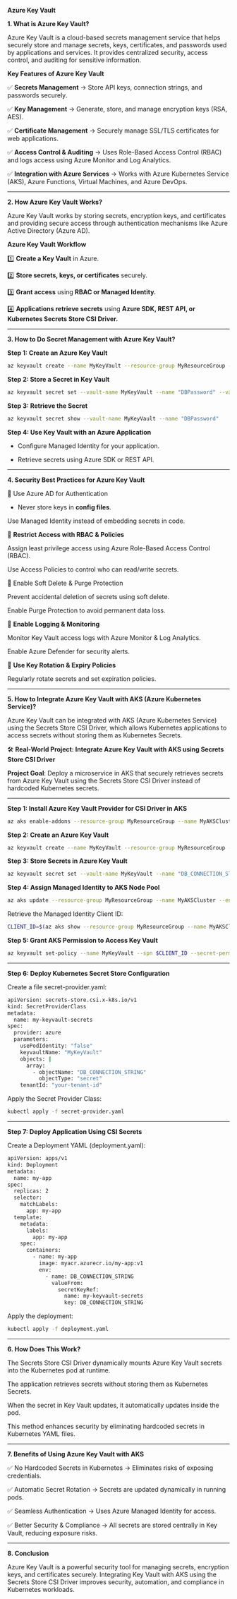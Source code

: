 **Azure Key Vault**

**1. What is Azure Key Vault?**

Azure Key Vault is a cloud-based secrets management service that helps securely store and manage secrets, keys, certificates, and passwords used by applications and services. It provides centralized security, access control, and auditing for sensitive information.

**Key Features of Azure Key Vault**

✅ **Secrets Management** → Store API keys, connection strings, and passwords securely.

✅ **Key Management** → Generate, store, and manage encryption keys (RSA, AES).

✅ **Certificate Management** → Securely manage SSL/TLS certificates for web applications.

✅ **Access Control & Auditing** → Uses Role-Based Access Control (RBAC) and logs access using Azure Monitor and Log Analytics.

✅ **Integration with Azure Services** → Works with Azure Kubernetes Service (AKS), Azure Functions, Virtual Machines, and Azure DevOps.

---

**2. How Azure Key Vault Works?**

Azure Key Vault works by storing secrets, encryption keys, and certificates and providing secure access through authentication mechanisms like Azure Active Directory (Azure AD).

**Azure Key Vault Workflow**

1️⃣ **Create a Key Vault** in Azure.

2️⃣ **Store secrets, keys, or certificates** securely.

3️⃣ **Grant access** using **RBAC or Managed Identity.**

4️⃣ **Applications retrieve secrets** using **Azure SDK, REST API, or Kubernetes Secrets Store CSI Driver.**

---

**3. How to Do Secret Management with Azure Key Vault?**

**Step 1: Create an Azure Key Vault**

```bash
az keyvault create --name MyKeyVault --resource-group MyResourceGroup --location eastus
```

**Step 2: Store a Secret in Key Vault**

```bash
az keyvault secret set --vault-name MyKeyVault --name "DBPassword" --value "SuperSecurePassword123!"
```

**Step 3: Retrieve the Secret**

```bash
az keyvault secret show --vault-name MyKeyVault --name "DBPassword"
```

**Step 4: Use Key Vault with an Azure Application**

   - Configure Managed Identity for your application.

   - Retrieve secrets using Azure SDK or REST API.

---

**4. Security Best Practices for Azure Key Vault**

🔹 Use Azure AD for Authentication

 - Never store keys in **config files**.

Use Managed Identity instead of embedding secrets in code.

🔹 **Restrict Access with RBAC & Policies**

Assign least privilege access using Azure Role-Based Access Control (RBAC).

Use Access Policies to control who can read/write secrets.

🔹 Enable Soft Delete & Purge Protection

Prevent accidental deletion of secrets using soft delete.

Enable Purge Protection to avoid permanent data loss.

🔹 **Enable Logging & Monitoring**

Monitor Key Vault access logs with Azure Monitor & Log Analytics.

Enable Azure Defender for security alerts.

🔹 **Use Key Rotation & Expiry Policies**

Regularly rotate secrets and set expiration policies.

---

**5. How to Integrate Azure Key Vault with AKS (Azure Kubernetes Service)?**

Azure Key Vault can be integrated with AKS (Azure Kubernetes Service) using the Secrets Store CSI Driver, which allows Kubernetes applications to access secrets without storing them as Kubernetes Secrets.

🛠 **Real-World Project: Integrate Azure Key Vault with AKS using Secrets Store CSI Driver**

**Project Goal**: Deploy a microservice in AKS that securely retrieves secrets from Azure Key Vault using the Secrets Store CSI Driver instead of hardcoded Kubernetes secrets.

---

**Step 1: Install Azure Key Vault Provider for CSI Driver in AKS**

```bash
az aks enable-addons --resource-group MyResourceGroup --name MyAKSCluster --addons azure-keyvault-secrets-provider
```

**Step 2: Create an Azure Key Vault**

```bash
az keyvault create --name MyKeyVault --resource-group MyResourceGroup --location eastus
```

**Step 3: Store Secrets in Azure Key Vault**

```bash
az keyvault secret set --vault-name MyKeyVault --name "DB_CONNECTION_STRING" --value "Server=mydb.database.windows.net;User Id=admin;Password=SecurePass123"
```

**Step 4: Assign Managed Identity to AKS Node Pool**

```bash
az aks update --resource-group MyResourceGroup --name MyAKSCluster --enable-managed-identity
```

Retrieve the Managed Identity Client ID:

```bash
CLIENT_ID=$(az aks show --resource-group MyResourceGroup --name MyAKSCluster --query "identityProfile.kubeletidentity.clientId" -o tsv)
```

**Step 5: Grant AKS Permission to Access Key Vault**

```bash
az keyvault set-policy --name MyKeyVault --spn $CLIENT_ID --secret-permissions get list
```

---

**Step 6: Deploy Kubernetes Secret Store Configuration**

Create a file secret-provider.yaml:

```bash
apiVersion: secrets-store.csi.x-k8s.io/v1
kind: SecretProviderClass
metadata:
  name: my-keyvault-secrets
spec:
  provider: azure
  parameters:
    usePodIdentity: "false"
    keyvaultName: "MyKeyVault"
    objects: |
      array:
        - objectName: "DB_CONNECTION_STRING"
          objectType: "secret"
    tenantId: "your-tenant-id"
```

Apply the Secret Provider Class:

```bash
kubectl apply -f secret-provider.yaml
```

---

**Step 7: Deploy Application Using CSI Secrets**

Create a Deployment YAML (deployment.yaml):

```bash
apiVersion: apps/v1
kind: Deployment
metadata:
  name: my-app
spec:
  replicas: 2
  selector:
    matchLabels:
      app: my-app
  template:
    metadata:
      labels:
        app: my-app
    spec:
      containers:
        - name: my-app
          image: myacr.azurecr.io/my-app:v1
          env:
            - name: DB_CONNECTION_STRING
              valueFrom:
                secretKeyRef:
                  name: my-keyvault-secrets
                  key: DB_CONNECTION_STRING
```

Apply the deployment:

```bash
kubectl apply -f deployment.yaml
```

---

**6. How Does This Work?**

The Secrets Store CSI Driver dynamically mounts Azure Key Vault secrets into the Kubernetes pod at runtime.

The application retrieves secrets without storing them as Kubernetes Secrets.

When the secret in Key Vault updates, it automatically updates inside the pod.

This method enhances security by eliminating hardcoded secrets in Kubernetes YAML files.

---

**7. Benefits of Using Azure Key Vault with AKS**

✅ No Hardcoded Secrets in Kubernetes → Eliminates risks of exposing credentials.

✅ Automatic Secret Rotation → Secrets are updated dynamically in running pods.

✅ Seamless Authentication → Uses Azure Managed Identity for access.

✅ Better Security & Compliance → All secrets are stored centrally in Key Vault, reducing exposure risks.

---

**8. Conclusion**

Azure Key Vault is a powerful security tool for managing secrets, encryption keys, and certificates securely. Integrating Key Vault with AKS using the Secrets Store CSI Driver improves security, automation, and compliance in Kubernetes workloads.

